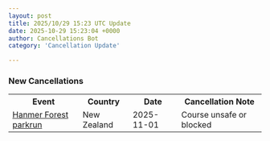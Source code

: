 ```yaml
---
layout: post
title: 2025/10/29 15:23 UTC Update
date: 2025-10-29 15:23:04 +0000
author: Cancellations Bot
category: 'Cancellation Update'

---
```


<h3>New Cancellations</h3>
<div class='hscrollable'>
<table style='width: 100%'>
    <tr>
        <th>Event</th>
        <th>Country</th>
        <th>Date</th>
        <th>Cancellation Note</th>
    </tr>
    <tr>
        <td><a href="https://www.parkrun.co.nz/hanmerforest">Hanmer Forest parkrun</a></td>
        <td>New Zealand</td>
        <td>2025-11-01</td>
        <td>Course unsafe or blocked</td>
    </tr>
</table>
</div>
